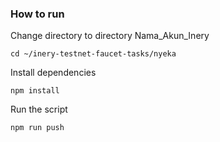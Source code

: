 ### How to run

Change directory to directory Nama_Akun_Inery

```shell
cd ~/inery-testnet-faucet-tasks/nyeka
```

Install dependencies

```shell
npm install
```

Run the script

```
npm run push
```

